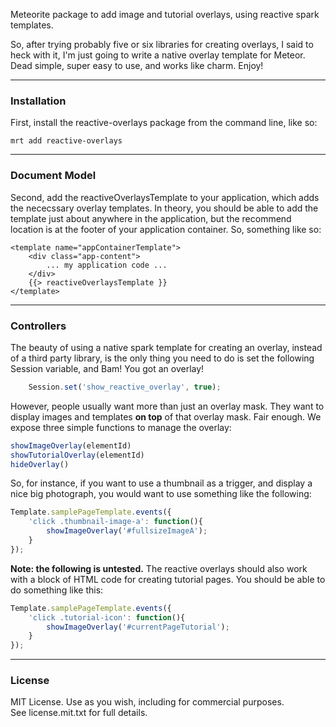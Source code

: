 Meteorite package to add image and tutorial overlays, using reactive spark templates.

So, after trying probably five or six libraries for creating overlays, I said to heck with it, I'm just going to write a native overlay template for Meteor.  Dead simple, super easy to use, and works like charm.  Enjoy!

------------------------
### Installation

First, install the reactive-overlays package from the command line, like so:

````
mrt add reactive-overlays
````

------------------------
### Document Model

Second, add the reactiveOverlaysTemplate to your application, which adds the nececssary overlay templates.  In theory, you should be able to add the template just about anywhere in the application, but the recommend location is at the footer of your application container.  So, something like so:  

````
<template name="appContainerTemplate">
    <div class="app-content">
        ... my application code ...
    </div>
    {{> reactiveOverlaysTemplate }}
</template>
````

------------------------
### Controllers

The beauty of using a native spark template for creating an overlay, instead of a third party library, is the only thing you need to do is set the following Session variable, and Bam! You got an overlay!
````js
    Session.set('show_reactive_overlay', true);
````

However, people usually want more than just an overlay mask.  They want to display images and templates **on top** of that overlay mask.  Fair enough.  We expose three simple functions to manage the overlay:


````js
showImageOverlay(elementId)
showTutorialOverlay(elementId)
hideOverlay()
````

So, for instance, if you want to use a thumbnail as a trigger, and display a nice big photograph, you would want to use something like the following:

````js
Template.samplePageTemplate.events({
    'click .thumbnail-image-a': function(){
        showImageOverlay('#fullsizeImageA');
    }
});
````

**Note:  the following is untested.**
The reactive overlays should also work with a block of HTML code for creating tutorial pages.  You should be able to do something like this:

````js
Template.samplePageTemplate.events({
    'click .tutorial-icon': function(){
        showImageOverlay('#currentPageTutorial');
    }
});
````

------------------------
### License

MIT License. Use as you wish, including for commercial purposes.  
See license.mit.txt for full details.  
